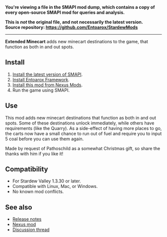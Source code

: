 **You're viewing a file in the SMAPI mod dump, which contains a copy of every open-source SMAPI mod
for queries and analysis.**

**This is _not_ the original file, and not necessarily the latest version.**  
**Source repository: https://github.com/Entoarox/StardewMods**

----

**Extended Minecart** adds new minecart destinations to the game, that function as both in and out
spots. 

## Install
1. [Install the latest version of SMAPI](https://smapi.io).
2. [Install Entoarox Framework](https://www.nexusmods.com/stardewvalley/mods/2269).
3. [Install this mod from Nexus Mods](https://www.nexusmods.com/stardewvalley/mods/2271).
4. Run the game using SMAPI.

## Use
This mod adds new minecart destinations that function as both in and out spots. Some of these
destinations unlock immediately, while others have requirements (like the Quarry). As a side-effect
of having more places to go, the carts now have a small chance to run out of fuel and require you
to input 5 coal before you can use them again.

Made by request of Pathoschild as a somewhat Christmas gift, so share the thanks with him if you
like it!

## Compatibility
* For Stardew Valley 1.3.30 or later.
* Compatible with Linux, Mac, or Windows.
* No known mod conflicts.

## See also
* [Release notes](RELEASE-NOTES.md)
* [Nexus mod](http://www.nexusmods.com/stardewvalley/mods/2271)
* [Discussion thread](https://community.playstarbound.com/threads/smapi-extended-minecart.127425/)
